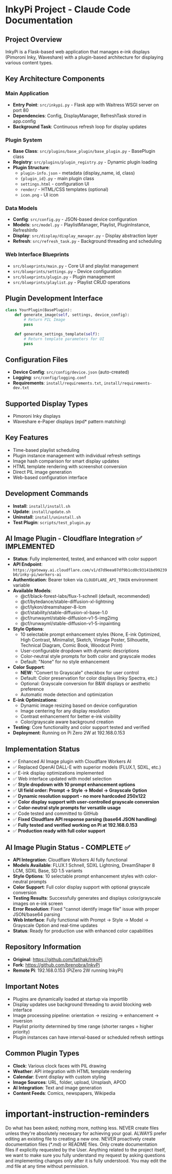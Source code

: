 # InkyPi Project - Claude Code Documentation

## Project Overview
InkyPi is a Flask-based web application that manages e-ink displays (Pimoroni Inky, Waveshare) with a plugin-based architecture for displaying various content types.

## Key Architecture Components

### Main Application
- **Entry Point**: `src/inkypi.py` - Flask app with Waitress WSGI server on port 80
- **Dependencies**: Config, DisplayManager, RefreshTask stored in app.config
- **Background Task**: Continuous refresh loop for display updates

### Plugin System
- **Base Class**: `src/plugins/base_plugin/base_plugin.py` - BasePlugin class
- **Registry**: `src/plugins/plugin_registry.py` - Dynamic plugin loading
- **Plugin Structure**:
  - `plugin-info.json` - metadata (display_name, id, class)
  - `{plugin_id}.py` - main plugin class  
  - `settings.html` - configuration UI
  - `render/` - HTML/CSS templates (optional)
  - `icon.png` - UI icon

### Data Models
- **Config**: `src/config.py` - JSON-based device configuration
- **Models**: `src/model.py` - PlaylistManager, Playlist, PluginInstance, RefreshInfo
- **Display**: `src/display/display_manager.py` - Display abstraction layer
- **Refresh**: `src/refresh_task.py` - Background threading and scheduling

### Web Interface Blueprints
- `src/blueprints/main.py` - Core UI and playlist management
- `src/blueprints/settings.py` - Device configuration  
- `src/blueprints/plugin.py` - Plugin management
- `src/blueprints/playlist.py` - Playlist CRUD operations

## Plugin Development Interface
```python
class YourPlugin(BasePlugin):
    def generate_image(self, settings, device_config):
        # Return PIL Image
        pass
    
    def generate_settings_template(self):
        # Return template parameters for UI
        pass
```

## Configuration Files
- **Device Config**: `src/config/device.json` (auto-created)
- **Logging**: `src/config/logging.conf`
- **Requirements**: `install/requirements.txt`, `install/requirements-dev.txt`

## Supported Display Types
- Pimoroni Inky displays
- Waveshare e-Paper displays (epd* pattern matching)

## Key Features
- Time-based playlist scheduling
- Plugin instance management with individual refresh settings
- Image hash comparison for smart display updates
- HTML template rendering with screenshot conversion
- Direct PIL image generation
- Web-based configuration interface

## Development Commands
- **Install**: `install/install.sh`
- **Update**: `install/update.sh`  
- **Uninstall**: `install/uninstall.sh`
- **Test Plugin**: `scripts/test_plugin.py`

## AI Image Plugin - Cloudflare Integration ✅ IMPLEMENTED
- **Status**: Fully implemented, tested, and enhanced with color support
- **API Endpoint**: `https://gateway.ai.cloudflare.com/v1/d7d9eea07df9b1cd0c93141bd99239b6/inky-pi/workers-ai`
- **Authentication**: Bearer token via `CLOUDFLARE_API_TOKEN` environment variable
- **Available Models**:
  - @cf/black-forest-labs/flux-1-schnell (default, recommended)
  - @cf/bytedance/stable-diffusion-xl-lightning
  - @cf/lykon/dreamshaper-8-lcm
  - @cf/stability/stable-diffusion-xl-base-1.0
  - @cf/runwayml/stable-diffusion-v1-5-img2img
  - @cf/runwayml/stable-diffusion-v1-5-inpainting
- **Style Options**: 
  - 10 selectable prompt enhancement styles (None, E-ink Optimized, High Contrast, Minimalist, Sketch, Vintage Poster, Silhouette, Technical Diagram, Comic Book, Woodcut Print)
  - User-configurable dropdown with dynamic descriptions
  - Color-neutral style prompts for both color and grayscale modes
  - Default: "None" for no style enhancement
- **Color Support**: 
  - **NEW**: "Convert to Grayscale" checkbox for user control
  - Default: Color preservation for color displays (Inky Spectra, etc.)
  - Optional: Grayscale conversion for B&W displays or aesthetic preference
  - Automatic mode detection and optimization
- **E-ink Optimizations**: 
  - Dynamic image resizing based on device configuration
  - Image centering for any display resolution
  - Contrast enhancement for better e-ink visibility
  - Color/grayscale aware background creation
- **Testing**: Core functionality and color support tested and verified
- **Deployment**: Running on Pi Zero 2W at 192.168.0.153

## Implementation Status
- ✅ Enhanced AI Image plugin with Cloudflare Workers AI
- ✅ Replaced OpenAI DALL-E with superior models (FLUX.1, SDXL, etc.)
- ✅ E-ink display optimizations implemented
- ✅ Web interface updated with model selection
- ✅ **Style dropdown with 10 prompt enhancement options**
- ✅ **UI field order: Prompt → Style → Model → Grayscale Option**
- ✅ **Dynamic resolution support - no more hardcoded 250x122**
- ✅ **Color display support with user-controlled grayscale conversion**
- ✅ **Color-neutral style prompts for versatile usage**
- ✅ Code tested and committed to GitHub
- ✅ **Fixed Cloudflare API response parsing (base64 JSON handling)**
- ✅ **Fully tested and verified working on Pi at 192.168.0.153**
- ✅ **Production ready with full color support**

## AI Image Plugin Status - COMPLETE ✅
- **API Integration**: Cloudflare Workers AI fully functional
- **Models Available**: FLUX.1 Schnell, SDXL Lightning, DreamShaper 8 LCM, SDXL Base, SD 1.5 variants
- **Style Options**: 10 selectable prompt enhancement styles with color-neutral prompts
- **Color Support**: Full color display support with optional grayscale conversion
- **Testing Results**: Successfully generates and displays color/grayscale images on e-ink screen
- **Error Resolution**: Fixed "cannot identify image file" issue with proper JSON/base64 parsing
- **Web Interface**: Fully functional with Prompt → Style → Model → Grayscale Option and real-time updates
- **Status**: Ready for production use with enhanced color capabilities

## Repository Information
- **Original**: https://github.com/fatihak/InkyPi
- **Fork**: https://github.com/brenobra/InkyPi
- **Remote Pi**: 192.168.0.153 (PiZero 2W running InkyPi)

## Important Notes
- Plugins are dynamically loaded at startup via importlib
- Display updates use background threading to avoid blocking web interface
- Image processing pipeline: orientation → resizing → enhancement → inversion
- Playlist priority determined by time range (shorter ranges = higher priority)
- Plugin instances can have interval-based or scheduled refresh settings

## Common Plugin Types
- **Clock**: Various clock faces with PIL drawing
- **Weather**: API integration with HTML template rendering
- **Calendar**: Event display with custom styling
- **Image Sources**: URL, folder, upload, Unsplash, APOD
- **AI Integration**: Text and image generation
- **Content Feeds**: Comics, newspapers, Wikipedia

# important-instruction-reminders
Do what has been asked; nothing more, nothing less.
NEVER create files unless they're absolutely necessary for achieving your goal.
ALWAYS prefer editing an existing file to creating a new one.
NEVER proactively create documentation files (*.md) or README files. Only create documentation files if explicitly requested by the User.
Anything related to the project itself, we want to make sure you fully understand my request by asking questions and implementing changes only after it is fully understood. You may edit the .md file at any time without permission.
